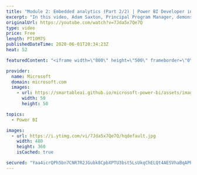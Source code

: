 ```yaml
---
title: "Module 2: Embedded analytics (Part 2/2) | Power BI Developer in a Day"
excerpt: "In this video, Adam Saxton, Principal Program Manager, demonstrates a sample Power BI embedded analytics solution that monitors warehouse operations. This is video 7 of 20.    The Power BI Developer in a Day online course empowers you as an app developer with the technical knowledge required to embed"
originalUrl: https://youtube.com/watch?v=7Jda5x7Qe7Q
type: video
price: Free
length: PT10M7S
publishedDateTime: 2020-06-01T20:34:23Z
heat: 52

featuredContent: "<iframe width=\"800\" height=\"500\" frameborder=\"0\" src=\"https://www.youtube.com/embed/7Jda5x7Qe7Q\" allow=\"accelerometer; autoplay; encrypted-media; gyroscope; picture-in-picture\" allowfullscreen></iframe>"

provider:
  name: Microsoft
  domain: microsoft.com
  images:
    - url: https://smartableai.github.io/microsoft-power-bi/assets/images/organizations/microsoft.com-50x50.jpg
      width: 50
      height: 50

topics:
  - Power BI

images:
  - url: https://i.ytimg.com/vi/7Jda5x7Qe7Q/hqdefault.jpg
    width: 480
    height: 360
    isCached: true

secured: "Yaa4icrQPh5bn7CNR7R2JGubk8CpbXPTU3bst5LsUkqChELQt4AESVhaBqAPRHcqUXVm6d2vRT75oWTbp9VhsdBC0hos+NgBePYcbkz8/jEE2CiD/vlGFGRPD5bKF3N5J/j88TPVAzZ5i54A6iAGB7e/6pKJjkSmE3t29/eZZSNGphwur9RbDMe+tXgvoBumIZxCyMN6p2k3hGJPekJ7B+Ah1YlLGXE0NXXytrs9+6GIGs3elTLCJ/EnAEPv4KY/vDNzVIsCIa3a5Pt91eKDCeVqNPzskx+6YVbkd6MAk9hVZqxrKqmgoLxiqNyLaaJfmZ+mu6UwnpzZ2dMxV4UP360TBFdv0rWnN1Puh65xHlBp9UCwEDV76qCGkGF6SEZWAytSHf89HIsI2X5U8sQj3UmL71yeWQaRlcQKM9Xok/I=;9Hwxb73tiFkqe1nRalukig=="
---
```


